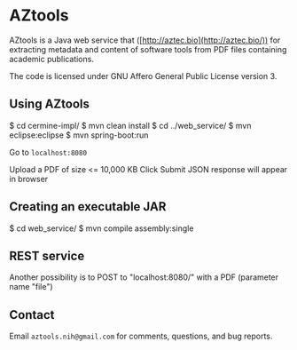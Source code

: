 # AZtools

AZtools is a Java web service that ([http://aztec.bio](http://aztec.bio/)) for extracting metadata
and content of software tools from PDF files containing academic publications.

The code is licensed under GNU Affero General Public License version 3.

## Using AZtools

$ cd cermine-impl/
$ mvn clean install
$ cd ../web_service/
$ mvn eclipse:eclipse
$ mvn spring-boot:run

Go to `localhost:8080`

Upload a PDF of size <= 10,000 KB
Click Submit
JSON response will appear in browser


## Creating an executable JAR

$ cd web_service/
$ mvn compile assembly:single

## REST service

Another possibility is to POST to "localhost:8080/" with a PDF (parameter name "file") 

## Contact

Email `aztools.nih@gmail.com` for comments, questions, and bug reports.
